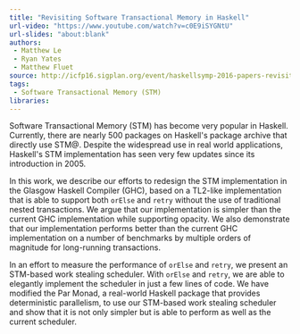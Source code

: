 ```yaml
---
title: "Revisiting Software Transactional Memory in Haskell"
url-video: "https://www.youtube.com/watch?v=c0E9iSYGNtU"
url-slides: "about:blank"
authors:
 - Matthew Le
 - Ryan Yates
 - Matthew Fluet
source: http://icfp16.sigplan.org/event/haskellsymp-2016-papers-revisiting-software-transactional-memory-in-haskell
tags:
 - Software Transactional Memory (STM)
libraries:
---
```


Software Transactional Memory (STM) has become very popular in Haskell. Currently, there are nearly 500 packages on Haskell's package archive that directly use STM\@. Despite the widespread use in real world applications, Haskell's STM implementation has seen very few updates since its introduction in 2005.

In this work, we describe our efforts to redesign the STM implementation in the Glasgow Haskell Compiler (GHC), based on a TL2-like implementation that is able to support both `orElse` and `retry` without the use of traditional nested transactions. We argue that our implementation is simpler than the current GHC implementation while supporting opacity. We also demonstrate that our implementation performs better than the current GHC implementation on a number of benchmarks by multiple orders of magnitude for long-running transactions.

In an effort to measure the performance of `orElse` and `retry`, we present an STM-based work stealing scheduler. With `orElse` and `retry`, we are able to elegantly implement the scheduler in just a few lines of code. We have modified the Par Monad, a real-world Haskell package that provides deterministic parallelism, to use our STM-based work stealing scheduler and show that it is not only simpler but is able to perform as well as the current scheduler.
